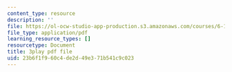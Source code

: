 ```yaml
---
content_type: resource
description: ''
file: https://ol-ocw-studio-app-production.s3.amazonaws.com/courses/6-189-multicore-programming-primer-january-iap-2007/23b6f1f960c4de2d49e371b541c9c023_G0iYkb9YiRg.pdf
file_type: application/pdf
learning_resource_types: []
resourcetype: Document
title: 3play pdf file
uid: 23b6f1f9-60c4-de2d-49e3-71b541c9c023
---
```

